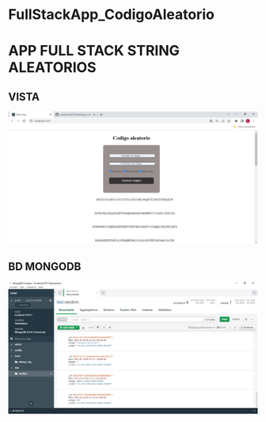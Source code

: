 # FullStackApp_CodigoAleatorio


# APP FULL STACK STRING ALEATORIOS


## VISTA
![](https://github.com/camilomonje/FullStackApp_CodigoAleatorio/blob/master/images/Page.JPG?raw=true)


## BD MONGODB
![](https://github.com/camilomonje/FullStackApp_CodigoAleatorio/blob/master/images/MongoDB.JPG?raw=true)
